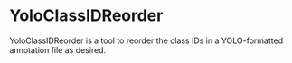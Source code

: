 # YoloClassIDReorder
YoloClassIDReorder is a tool to reorder the class IDs in a YOLO-formatted annotation file as desired.
